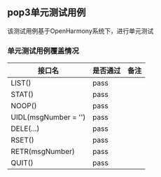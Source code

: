 ## pop3单元测试用例

该测试用例基于OpenHarmony系统下，进行单元测试

### 单元测试用例覆盖情况

|接口名 | 是否通过 |备注|
|---|---|---|
|LIST()|pass|
|STAT()|pass|
|NOOP()|pass|
|UIDL(msgNumber = '')|pass|
|DELE(...)|pass|
|RSET()|pass|
|RETR(msgNumber)|pass|
|QUIT()|pass|
